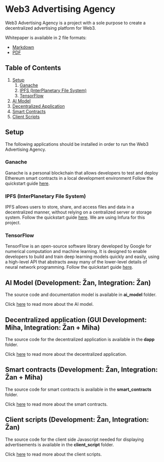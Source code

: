 # Web3 Advertising Agency

Web3 Advertising Agency is a project with a sole purpose to create a decentralized advertising platform for Web3.

Whitepaper is available in 2 file formats:

-   [Markdown](WHITEPAPER.md)
-   [PDF](WHITEPAPER.pdf)

## Table of Contents

1. [Setup](#setup)
    1. [Ganache](#ganache)
    2. [IPFS (InterPlanetary File System)](#ipfs-interplanetary-file-system)
    3. [TensorFlow](#tensorflow)
2. [AI Model](#ai-model)
3. [Decentralized Application](#decentralized-application)
4. [Smart Contracts](#smart-contracts)
5. [Client Scripts](#client-scripts)

## Setup

The following applications should be installed in order to run the Web3 Advertising Agency.

### Ganache

Ganache is a personal blockchain that allows developers to test and deploy Ethereum smart contracts in a local development environment Follow the quickstart guide [here](https://trufflesuite.com/docs/ganache/quickstart/).

### IPFS (InterPlanetary File System)

IPFS allows users to store, share, and access files and data in a decentralized manner, without relying on a centralized server or storage system. Follow the quickstart guide [here](https://docs.ipfs.tech/install/server-infrastructure/#features). We are using Infura for this project.

### TensorFlow

TensorFlow is an open-source software library developed by Google for numerical computation and machine learning. It is designed to enable developers to build and train deep learning models quickly and easily, using a high-level API that abstracts away many of the lower-level details of neural network programming. Follow the quickstart guide [here](https://github.com/tensorflow/tensorflow#install).

## AI Model (Development: Žan, Integration: Žan)

The source code and documentation model is available in **ai_model** folder.

Click [here](ai_model/README.md) to read more about the AI model.

## Decentralized application (GUI Development: Miha, Integration: Žan + Miha)

The source code for the decentralized application is available in the **dapp** folder.

Click [here](dapp/README.md) to read more about the decentralized application.

## Smart contracts (Development: Žan, Integration: Žan + Miha)

The source code for smart contracts is available in the **smart_contracts** folder.

Click [here](smart_contracts/README.md) to read more about the smart contracts.

## Client scripts (Development: Žan, Integration: Žan)

The source code for the client side Javascript needed for displaying advertisements is available in the **client_script** folder.

Click [here](client_script/README.md) to read more about the client scripts.
